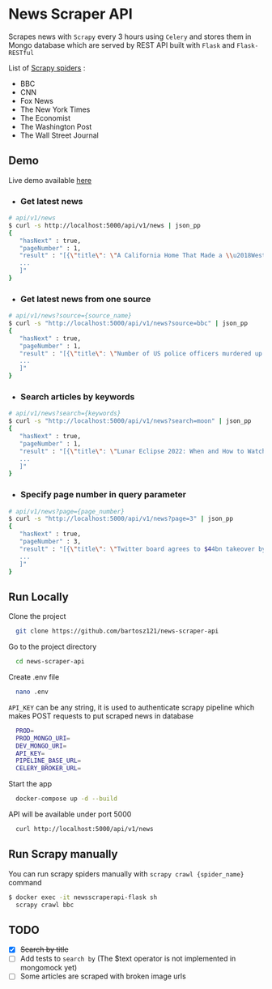 # News Scraper API

Scrapes news with `Scrapy` every 3 hours using `Celery` and stores them in Mongo database which are served by REST API built with `Flask` and `Flask-RESTful`

List of [Scrapy spiders](https://docs.scrapy.org/en/latest/topics/spiders.html) :

- BBC
- CNN
- Fox News
- The New York Times
- The Economist
- The Washington Post
- The Wall Street Journal

## Demo
Live demo available [here](https://newsscraperapi.bartoszmagiera.me/api/v1/news)

- ### Get latest news

```bash
# api/v1/news
$ curl -s http://localhost:5000/api/v1/news | json_pp
{
   "hasNext" : true,
   "pageNumber" : 1,
   "result" : "[{\"title\": \"A California Home That Made a \\u2018Westworld\\u2019 Cameo Asks $23.5 Million\", \"source_name\": \"The Wall Street Journal\", \"source_unique_id\": \"1650903830\", \"url\": \"https://www.wsj.com/articles/a-california-home-that-made-a-westworld-cameo-asks-23-5-million-11650903830?mod=latest_headlines\", \"img_url\": \"https://images.wsj.net/im-528673?width=100&height=67\", \"created\": \"2022-04-25T19:00:32.772000\", \"id\": \"6266efd0a06562aa6b45aad2\"},
   ...
   ]"
}
```

- ### Get latest news from one source

```bash
# api/v1/news?source={source_name}
$ curl -s "http://localhost:5000/api/v1/news?source=bbc" | json_pp
{
   "hasNext" : true,
   "pageNumber" : 1,
   "result" : "[{\"title\": \"Number of US police officers murdered up by 59%\", \"source_name\": \"BBC\", \"source_unique_id\": \"61218611\", \"url\": \"https://www.bbc.com/news/world-us-canada-61218611\", \"img_url\": \"https://ichef.bbci.co.uk/news/{width}/cpsprodpb/625A/production/_124287152_gettyimages-1368414605.jpg\", \"created\": \"2022-04-25T19:00:08.555000\", \"id\": \"6266efb8a06562aa6b45aaa6\"},
   ...
   ]"
}
```

- ### Search articles by keywords

```bash
# api/v1/news?search={keywords}
$ curl -s "http://localhost:5000/api/v1/news?search=moon" | json_pp
{
   "hasNext" : true,
   "pageNumber" : 1,
   "result" : "[{\"title\": \"Lunar Eclipse 2022: When and How to Watch the Blood Moon \", \"source_name\": \"The Wall Street Journal\", \"source_unique_id\": \"1652533115\", \"url\": \"https://www.wsj.com/articles/lunar-eclipse-2022-when-to-watch-blood-moon-11652533115?mod=latest_headlines\", \"img_url\": \"https://images.wsj.net/im-544042?width=100&height=67\", \"created\": \"2022-05-15T13:00:26.639000\", \"_text_score\": 0.5833333333333334, \"id\": \"6280f96aa06562aa6b45ff73\"},
   ...
   ]"
}
```

- ### Specify page number in query parameter

```bash
# api/v1/news?page={page_number}
$ curl -s "http://localhost:5000/api/v1/news?page=3" | json_pp
{
   "hasNext" : true,
   "pageNumber" : 3,
   "result" : "[{\"title\": \"Twitter board agrees to $44bn takeover by Elon Musk\", \"source_name\": \"BBC\", \"source_unique_id\": \"61222470\", \"url\": \"https://www.bbc.com/news/business-61222470\", \"img_url\": \"https://ichef.bbci.co.uk/news/{width}/cpsprodpb/83B3/production/_115651733_breaking-large-promo-nc.png\", \"description\": \"Mr Musk, who made the shock bid just over a week ago, has claimed he can \\\"unlock\\\" the social media firm's potential.\", \"created\": \"2022-04-25T19:00:05.738000\", \"id\": \"6266efb5a06562aa6b45aa7d\"},
   ...
   ]"
}
```
## Run Locally

Clone the project

```bash
  git clone https://github.com/bartosz121/news-scraper-api
```

Go to the project directory

```bash
  cd news-scraper-api
```

Create .env file

```bash
  nano .env
```

`API_KEY` can be any string, it is used to authenticate scrapy pipeline which makes POST requests to put scraped news in database

```bash
  PROD=
  PROD_MONGO_URI=
  DEV_MONGO_URI=
  API_KEY=
  PIPELINE_BASE_URL=
  CELERY_BROKER_URL=
```

Start the app

```bash
  docker-compose up -d --build
```

API will be available under port 5000

```bash
  curl http://localhost:5000/api/v1/news
```

## Run Scrapy manually

You can run scrapy spiders manually with `scrapy crawl {spider_name}` command

```bash
$ docker exec -it newsscraperapi-flask sh
  scrapy crawl bbc
```

## TODO

- [x] ~~Search by title~~
- [ ] Add tests to `search by` (The $text operator is not implemented in mongomock yet)
- [ ] Some articles are scraped with broken image urls